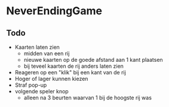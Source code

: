# NeverEndingGame

## Todo

- Kaarten laten zien
  - midden van een rij
  - nieuwe kaarten op de goede afstand aan 1 kant plaatsen
  - bij teveel kaarten de rij anders laten zien
- Reageren op een "klik" bij een kant van de rij
- Hoger of lager kunnen kiezen
- Straf pop-up
- volgende speler knop
  - alleen na 3 beurten waarvan 1 bij de hoogste rij was

